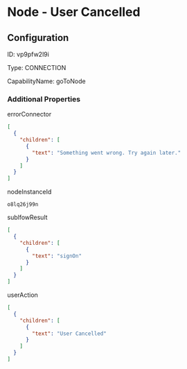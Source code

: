 # Node - User Cancelled
## Configuration
ID:  vp9pfw2l9i

Type: CONNECTION 

CapabilityName: goToNode






### Additional Properties
errorConnector
```json 
[
  {
    "children": [
      {
        "text": "Something went wrong. Try again later."
      }
    ]
  }
]
```


nodeInstanceId
```string 
o8lq26j99n
```


sublfowResult
```json 
[
  {
    "children": [
      {
        "text": "signOn"
      }
    ]
  }
]
```


userAction
```json 
[
  {
    "children": [
      {
        "text": "User Cancelled"
      }
    ]
  }
]
```




